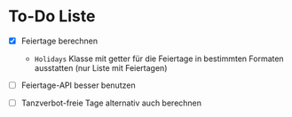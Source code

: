 # To-Do Liste

- [x]  Feiertage berechnen
    - `Holidays` Klasse mit getter für die Feiertage in bestimmten Formaten ausstatten (nur Liste mit Feiertagen)
- [ ]  Feiertage-API besser benutzen

- [ ]  Tanzverbot-freie Tage alternativ auch berechnen
